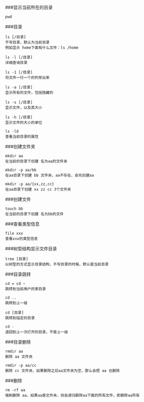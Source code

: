 ###显示当前所在的目录
```
pwd
```

###目录
```
ls [/目录]
不写目录，默认为当前目录
例如显示 home下面有什么文件：ls /home

ls -l [/目录]
详细查询目录

ls -1 [/目录]
将文件一行一个的列举出来

ls -a [/目录]
显示所有的文件，包括隐藏的

ls -s [/目录]
显示文件，以及其大小

ls -h [/目录]
显示文件的大小的单位

ls -ld
查看当前目录的属性
```

###创建文件夹
```
mkdir aa
在当前的目录下创建 名为aa的文件夹

mkdir -p aa/bb
在aa目录下创建 bb 文件夹，aa不存在，会先创建aa

mkdir -p aa/{xx,zz,cc}
在aa目录下创建 xx zz cc 3个文件夹
```

###创建文件
```
touch bb
在当前的目录下创建 名为bb的文件
```

###查看类型信息
```
file xxx
查看xxx的类型信息
```

###树型结构显示文件目录
```
tree [目录]
以树型的方式显示目录结构，不写目录的时候，默认是当前目录
```

###目录跳转
```
cd = cd ~
跳转到当前用户的家目录

cd ..
跳转到上一级

cd [目录]
跳转到指定的目录

cd -
退回到上一次打开的目录，不是上一级
```

###目录删除
```
rmdir aa
删除 aa 文件夹

rmdir -p aa/cc
删除 cc 文件夹，如果删除之后aa文件夹为空，那么会把 aa 也删除
```

###删除
```
rm -rf aa
强制删除 aa，如果aa是文件夹，则会递归删除aa下面的所有文件，即删除aa所有
```
